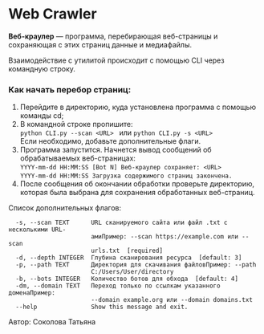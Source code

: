 # Web Crawler
**Веб-краулер** — программа, перебирающая веб-страницы и сохраняющая с этих страниц данные и медиафайлы. 

Взаимодействие с утилитой происходит с помощью CLI через командную строку. 

### **Как начать перебор страниц:** 
1. Перейдите в директорию, куда установлена программа с помощью команды cd;
2. В командной строке пропишите: \
`python CLI.py --scan <URL> ` или ` python CLI.py -s <URL> `  \
Если необходимо, добавьте дополнительные флаги. 
3. Программа запустится. Начнется вывод сообщений об обрабатываемых веб-страницах: \
`YYYY-mm-dd HH:MM:SS [Bot N] Веб-краулер сохраняет: <URL>` \
`YYYY-mm-dd HH:MM:SS Загрузка содержимого страниц закончена.`
4. После сообщения об окончании обработки проверьте директорию, которая была выбрана для сохранения обработанных веб-страниц. 

Список дополнительных флагов: 
```Options:
  -s, --scan TEXT      URL сканируемого сайта или файл .txt с несколькими URL-
                       амиПример: --scan https://example.com или --scan
                       urls.txt  [required]
  -d, --depth INTEGER  Глубина сканирования ресурса  [default: 3]
  -p, --path TEXT      Директория для скачивания файловПример: --path
                       C:/Users/User/directory
  -b, --bots INTEGER   Количество ботов для обхода  [default: 4]
  -dm, --domain TEXT   Переход только по ссылкам указанного доменаПример:
                       --domain example.org или --domain domains.txt
  --help               Show this message and exit.
```

Автор: Соколова Татьяна